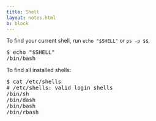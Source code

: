 ```yaml
---
title: Shell
layout: notes.html
b: block
---
```


To find your current shell, run <code>echo "$SHELL"</code> or <code>ps -p $$</code>.

<pre>
$ echo "$SHELL"
/bin/bash
</pre>

To find all installed shells:

<pre>
$ cat /etc/shells
# /etc/shells: valid login shells
/bin/sh
/bin/dash
/bin/bash
/bin/rbash
</pre>
